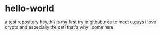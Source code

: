 # hello-world
a test repository
hey,this is my first try in github,nice to meet u,guys
i love crypto and especially the defi that's why i come here
